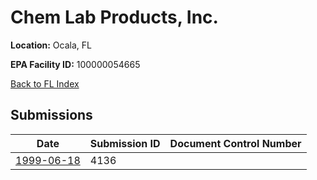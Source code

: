 # Chem Lab Products, Inc.

**Location:** Ocala, FL

**EPA Facility ID:** 100000054665

[Back to FL Index](../../index.md)

## Submissions

| Date | Submission ID | Document Control Number |
|------|--------------|-------------------------|
| [1999-06-18](submissions/4136.md) | 4136 |  |

